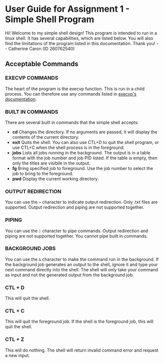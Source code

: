 # User Guide for Assignment 1 - Simple Shell Program
Hi! Welcome to my simple shell design! This program is intended to run in a linux shell. It has several capabilities, which are listed below. You will also find the limitations of the program listed in this documentation. Thank you! -- Catherine Caron (ID 260762540)

## Acceptable Commands
### EXECVP COMMANDS
The heart of the program is the execvp function. This is run in a child process. You can therefore use any commands listed in [execvp's documentation](https://www.qnx.com/developers/docs/6.5.0SP1.update/com.qnx.doc.neutrino_lib_ref/e/execvp.html).

### BUILT IN COMMANDS 
There are several built in commands that the simple shell accepts:
- **cd** Changes the directory. If no arguments are passed, it will display the contents of the current directory.
- **exit** Quits the shell. You can also use CTL+D to quit the shell program, or use CTL+C when the shell process is in the foreground.
- **jobs** Lists all jobs running in the background. The output is in a table format with the job number and job PID listed. If the table is empty, then only the titles are visibile in the output. 
- **fg** Bring specified job to foreground. Use the job number to select the job to bring to the foreground.
- **pwd** Display the current working directory. 

### OUTPUT REDIRECTION
You can use the `>` character to indicate output redirection. Only .txt files are supported. Output redirection and piping are not supported together. 

### PIPING
You can use the `|` character to pipe commands. Output redirection and piping are not supported together. You cannot pipe built in commands.

### BACKGROUND JOBS
You can use the `&` character to make the command run in the background. If the background job generates an output to the shell, ignore it and type your next command directly into the shell. The shell will only take your command as input and not the generated output from the background job. 

### CTL + D
This will quit the shell. 

### CTL + C
This will quit the foreground job. If the shell is the foreground job, this will quit the shell. 

### CTL + Z
This will do nothing. The shell will return invalid command error and request a new input. 



